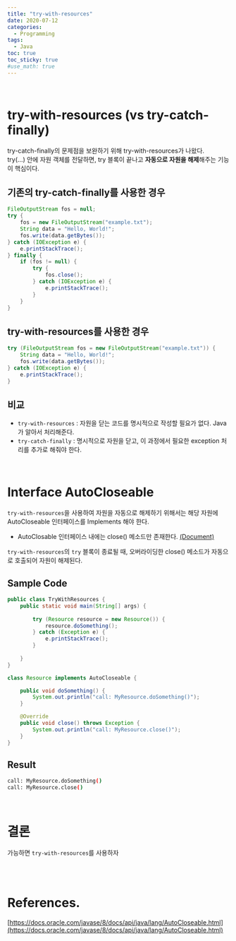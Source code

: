 ```yaml
---
title: "try-with-resources"
date: 2020-07-12
categories: 
  - Programming
tags:
  - Java
toc: true
toc_sticky: true
#use_math: true
---
```

<br>

# try-with-resources (vs try-catch-finally)

try-catch-finally의 문제점을 보완하기 위해 try-with-resources가 나왔다.  
try(…) 안에 자원 객체를 전달하면, try 블록이 끝나고 **자동으로 자원을 해제**해주는 기능이 핵심이다.  

## 기존의 try-catch-finally를 사용한 경우

```java
FileOutputStream fos = null;
try {
    fos = new FileOutputStream("example.txt");
    String data = "Hello, World!";
    fos.write(data.getBytes());
} catch (IOException e) {
    e.printStackTrace();
} finally {
    if (fos != null) {
        try {
            fos.close();
        } catch (IOException e) {
            e.printStackTrace();
        }
    }
}
```

## try-with-resources를 사용한 경우

```java
try (FileOutputStream fos = new FileOutputStream("example.txt")) {
    String data = "Hello, World!";
    fos.write(data.getBytes());
} catch (IOException e) {
    e.printStackTrace();
}
```

## 비교
- `try-with-resources` : 자원을 닫는 코드를 명시적으로 작성할 필요가 없다. Java가 알아서 처리해준다.
- `try-catch-finally` : 명시적으로 자원을 닫고, 이 과정에서 필요한 exception 처리를 추가로 해줘야 한다.

<br>

# Interface AutoCloseable

`try-with-resources`을 사용하여 자원을 자동으로 해제하기 위해서는 해당 자원에 AutoCloseable 인터페이스를 Implements 해야 한다.  

- AutoClosable 인터페이스 내에는 close() 메소드만 존재한다. [(Document)](https://docs.oracle.com/javase/8/docs/api/java/lang/AutoCloseable.html)

`try-with-resources`의 `try` 블록이 종료될 때, 오버라이딩한 close() 메소드가 자동으로 호출되어 자원이 해제된다. 

## Sample Code
```java
public class TryWithResources {
    public static void main(String[] args) {
        
        try (Resource resource = new Resource()) {
            resource.doSomething();
        } catch (Exception e) {
            e.printStackTrace();
        }
        
    }
}

class Resource implements AutoCloseable {

    public void doSomething() {
        System.out.println("call: MyResource.doSomething()");
    }

    @Override
    public void close() throws Exception {
        System.out.println("call: MyResource.close()");
    }
}
```

## Result
```bash
call: MyResource.doSomething()
call: MyResource.close()
```

<br>

# 결론
가능하면 `try-with-resources`를 사용하자


<br>
<br>

# References.
[https://docs.oracle.com/javase/8/docs/api/java/lang/AutoCloseable.html](https://docs.oracle.com/javase/8/docs/api/java/lang/AutoCloseable.html)  